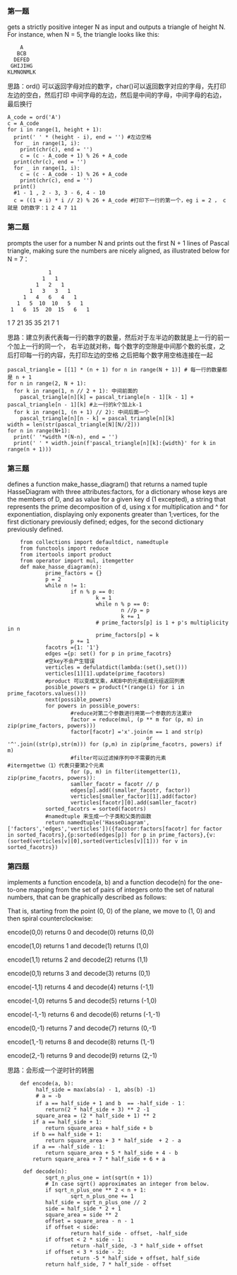 ### 第一题
gets a strictly positive integer N as input and outputs a
triangle of height N. For instance, when N = 5, the triangle looks like this:

        A
       BCB
      DEFED
     GHIJIHG
    KLMNONMLK
    
思路：ord() 可以返回字母对应的数字，char()可以返回数字对应的字母，先打印左边的空白，然后打印
中间字母的左边，然后是中间的字母，中间字母的右边，最后换行

    A_code = ord('A')
    c = A_code
    for i in range(1, height + 1):
      print(' ' * (height - i), end = '') #左边空格
      for _ in range(1, i):
        print(chr(c), end = '')
        c = (c - A_code + 1) % 26 + A_code
      print(chr(c), end = '')
      for _ in range(1, i):
        c = (c - A_code - 1) % 26 + A_code
        print(chr(c), end = '')
      print()
      #1 - 1 , 2 - 3, 3 - 6, 4 - 10
      c = ((1 + i) * i // 2) % 26 + A_code #打印下一行的第一个，eg i = 2 ， c 就是 D的数字：1 2 4 7 11


### 第二题
prompts the user for a number N and prints out the first N + 1 lines of 
Pascal triangle, making sure the numbers are nicely aligned, as illustrated
below for N = 7：

                 1
               1   1
             1   2   1
           1   3   3   1
         1   4   6   4   1
       1   5  10  10   5   1
     1   6  15  20  15   6   1
   1   7  21  35  35  21   7   1

思路：建立列表代表每一行的数字的数量，然后对于左半边的数就是上一行的前一个加上一行的同一个，
右半边就对称，每个数字的空隙是中间那个数的长度，之后打印每一行的内容，先打印左边的空格
之后把每个数字用空格连接在一起

    pascal_triangle = [[1] * (n + 1) for n in range(N + 1)] # 每一行的数量都是 n + 1
    for n in range(2, N + 1):
      for k in range(1, n // 2 + 1): 中间前面的
        pascal_triangle[n][k] = pascal_triangle[n - 1][k - 1] + pascal_triangle[n - 1][k] #上一行的k个加上k-1
      for k in range(1, (n + 1) // 2): 中间后面一个
        pascal_triangle[n][n - k] = pascal_triangle[n][k]
    width = len(str(pascal_triangle[N][N//2]))
    for n in range(N+1):
      print(' '*width *(N-n), end = '')
      print(' ' * width.join(f'pascal_triangle[n][k]:{width}' for k in range(n + 1)))

### 第三题
defines a function make_hasse_diagram() that returns a named tuple HasseDiagram with three attributes:factors, for a dictionary whose keys
are the members of D, and as value for a given key d (1 excepted), a string that represents the prime decomposition of d, using x for multiplication and ^ for exponentiation, displaying only exponents greater than 1;vertices, for the first dictionary previously defined;
edges, for the second dictionary previously defined.

        from collections import defaultdict, namedtuple
        from functools import reduce
        from itertools import product
        from operator import mul, itemgetter
        def make_hasse_diagram(n):
                prime_factors = {}
                p = 2
                while n != 1:
                        if n % p == 0:
                                k = 1
                                while n % p == 0:
                                        n //p = p
                                        k += 1
                                # prime_factors[p] is 1 + p's multiplicity in n  
                                prime_factors[p] = k
                        p += 1
                facotrs ={1: '1'}
                edges ={p: set() for p in prime_facotrs}
                #空key不会产生错误
                verticles = defulatdict(lambda:(set(),set()))
                verticles[1][1].update(prime_facotors)
                #product 可以变成叉乘，A和B中的元素组成元组返回列表
                posible_powers = product(*(range(i) for i in prime_facotors.values()))
                next(possible_powers)
                for powers in possible_powers:
                        #reduce对第二个参数进行用第一个参数的方法累计
                        factor = reduce(mul, (p ** m for (p, m) in zip(prime_factors, powers)))
                        factor[facotr] ='x'.join(m == 1 and str(p)
                                                or '^'.join((str(p),str(m))) for (p,m) in zip(prime_facotrs, powers) if m)
                        #filter可以过滤掉序列中不需要的元素                                     #itermgettwe（1）代表只要第2个元素
                        for (p, m) in filter(itemgetter(1), zip(prime_facotrs, powers)):
                        samller_facotr = facotr // p
                        edges[p].add((smaller_facotr, factor))
                        verticles[smaller_factor][1].add(factor)
                        verticles[facotr][0].add(samller_facotr)
                sorted_facotrs = sorted(facotrs)
                #namedtuple 来生成一个子类和父类的函数
                return namedtuple('HasseDiagram',['factors','edges','verticles'])({facotor:factors[facotr] for factor in sorted_facotrs},{p:sorted(edges[p]) for p in prime_factors},{v: (sorted(verticles[v][0],sorted(verticles[v][1])) for v in sorted_facotrs})


### 第四题
implements a function encode(a, b) and a function decode(n) for the one-to-one mapping from the set of pairs of integers onto the set of natural numbers, that can be graphically described as follows:


That is, starting from the point (0, 0) of the plane, we move to (1, 0) and then spiral counterclockwise:

encode(0,0) returns 0 and decode(0) returns (0,0)

encode(1,0) returns 1 and decode(1) returns (1,0)

encode(1,1) returns 2 and decode(2) returns (1,1)

encode(0,1) returns 3 and decode(3) returns (0,1)

encode(-1,1) returns 4 and decode(4) returns (-1,1)

encode(-1,0) returns 5 and decode(5) returns (-1,0)

encode(-1,-1) returns 6 and decode(6) returns (-1,-1)

encode(0,-1) returns 7 and decode(7) returns (0,-1)

encode(1,-1) returns 8 and decode(8) returns (1,-1)

encode(2,-1) returns 9 and decode(9) returns (2,-1)

思路：会形成一个逆时针的转圈
        
        def encode(a, b):
             half_side = max(abs(a) - 1, abs(b) -1)
             # a = -b
             if a == half_side + 1 and b  == -half_side - 1：
                return(2 * half_side + 3) ** 2 -1
             square_area = (2 * half_side + 1) ** 2
            if a == half_side + 1:
                return square_area + half_side + b
            if b == half_side + 1:
                return square_area + 3 * half_side  + 2 - a
            if a == -half_side - 1:
                return square_area + 5 * half_side + 4 - b
            return square_area + 7 * half_side + 6 + a
         
         def decode(n):
                sqrt_n_plus_one = int(sqrt(n + 1))
                # In case sqrt() approximates an integer from below.
                if sqrt_n_plus_one ** 2 < n + 1:
                        sqrt_n_plus_one += 1
                half_side = sqrt_n_plus_one // 2
                side = half_side * 2 + 1
                square_area = side ** 2
                offset = square_area - n - 1
                if offset < side:
                        return half_side - offset, -half_side
                if offset < 2 * side - 1:
                        return -half_side, -3 * half_side + offset
                if offset < 3 * side - 2:
                        return -5 * half_side + offset, half_side
                return half_side, 7 * half_side - offset
